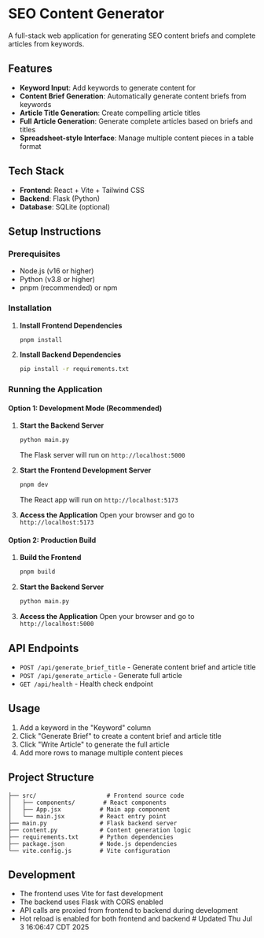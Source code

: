 # SEO Content Generator

A full-stack web application for generating SEO content briefs and complete articles from keywords.

## Features

- **Keyword Input**: Add keywords to generate content for
- **Content Brief Generation**: Automatically generate content briefs from keywords
- **Article Title Generation**: Create compelling article titles
- **Full Article Generation**: Generate complete articles based on briefs and titles
- **Spreadsheet-style Interface**: Manage multiple content pieces in a table format

## Tech Stack

- **Frontend**: React + Vite + Tailwind CSS
- **Backend**: Flask (Python)
- **Database**: SQLite (optional)

## Setup Instructions

### Prerequisites

- Node.js (v16 or higher)
- Python (v3.8 or higher)
- pnpm (recommended) or npm

### Installation

1. **Install Frontend Dependencies**
   ```bash
   pnpm install
   ```

2. **Install Backend Dependencies**
   ```bash
   pip install -r requirements.txt
   ```

### Running the Application

#### Option 1: Development Mode (Recommended)

1. **Start the Backend Server**
   ```bash
   python main.py
   ```
   The Flask server will run on `http://localhost:5000`

2. **Start the Frontend Development Server**
   ```bash
   pnpm dev
   ```
   The React app will run on `http://localhost:5173`

3. **Access the Application**
   Open your browser and go to `http://localhost:5173`

#### Option 2: Production Build

1. **Build the Frontend**
   ```bash
   pnpm build
   ```

2. **Start the Backend Server**
   ```bash
   python main.py
   ```

3. **Access the Application**
   Open your browser and go to `http://localhost:5000`

## API Endpoints

- `POST /api/generate_brief_title` - Generate content brief and article title
- `POST /api/generate_article` - Generate full article
- `GET /api/health` - Health check endpoint

## Usage

1. Add a keyword in the "Keyword" column
2. Click "Generate Brief" to create a content brief and article title
3. Click "Write Article" to generate the full article
4. Add more rows to manage multiple content pieces

## Project Structure

```
├── src/                    # Frontend source code
│   ├── components/        # React components
│   ├── App.jsx           # Main app component
│   └── main.jsx          # React entry point
├── main.py               # Flask backend server
├── content.py            # Content generation logic
├── requirements.txt      # Python dependencies
├── package.json          # Node.js dependencies
└── vite.config.js        # Vite configuration
```

## Development

- The frontend uses Vite for fast development
- The backend uses Flask with CORS enabled
- API calls are proxied from frontend to backend during development
- Hot reload is enabled for both frontend and backend # Updated Thu Jul  3 16:06:47 CDT 2025
